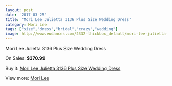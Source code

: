 ```yaml
---
layout: post
date: '2017-03-25'
title: "Mori Lee Julietta 3136 Plus Size Wedding Dress"
category: Mori Lee
tags: ["size","dress","bridal","crazy","wedding"]
image: http://www.eudances.com/2332-thickbox_default/mori-lee-julietta-3136-plus-size-wedding-dress.jpg
---
```

Mori Lee Julietta 3136 Plus Size Wedding Dress

On Sales: **$370.99**
<a href="https://www.eudances.com/en/mori-lee/777-mori-lee-julietta-3136-plus-size-wedding-dress.html"><amp-img layout="responsive" width="600" height="600" src="//www.eudances.com/2332-thickbox_default/mori-lee-julietta-3136-plus-size-wedding-dress.jpg" alt="Mori Lee Julietta 3136 Plus Size Wedding Dress 0" /></a>
<a href="https://www.eudances.com/en/mori-lee/777-mori-lee-julietta-3136-plus-size-wedding-dress.html"><amp-img layout="responsive" width="600" height="600" src="//www.eudances.com/2334-thickbox_default/mori-lee-julietta-3136-plus-size-wedding-dress.jpg" alt="Mori Lee Julietta 3136 Plus Size Wedding Dress 1" /></a>
<a href="https://www.eudances.com/en/mori-lee/777-mori-lee-julietta-3136-plus-size-wedding-dress.html"><amp-img layout="responsive" width="600" height="600" src="//www.eudances.com/2333-thickbox_default/mori-lee-julietta-3136-plus-size-wedding-dress.jpg" alt="Mori Lee Julietta 3136 Plus Size Wedding Dress 2" /></a>

Buy it: [Mori Lee Julietta 3136 Plus Size Wedding Dress](https://www.eudances.com/en/mori-lee/777-mori-lee-julietta-3136-plus-size-wedding-dress.html "Mori Lee Julietta 3136 Plus Size Wedding Dress")

View more: [Mori Lee](https://www.eudances.com/en/9-mori-lee "Mori Lee")